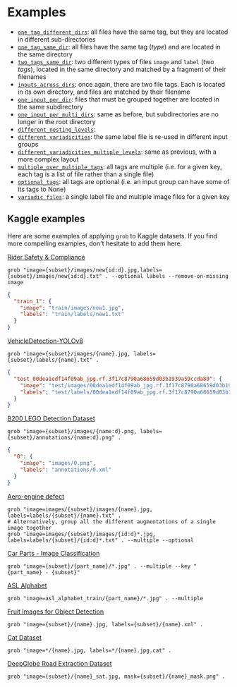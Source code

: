 # Examples

- [`one_tag_different_dirs`](./one_tag_different_dirs/README.md): all files have the same tag, but they are located in different sub-directories
- [`one_tag_same_dir`](./one_tag_same_dir/README.md): all files have the same tag (_type_) and are located in the same directory
- [`two_tags_same_dir`](./two_tags_same_dir/README.md): two different types of files `image` and `label` (two _tags_), located in the same directory and matched by a fragment of their filenames
- [`inputs_across_dirs`](./inputs_across_dirs/README.md): once again, there are two file tags. Each is located in its own directory, and files are matched by their filename
- [`one_input_per_dir`](./one_input_per_dir/README.md): files that must be grouped together are located in the same subdirectory
- [`one_input_per_multi_dirs`](./one_input_per_multi_dirs/README.md): same as before, but subdirectories are no longer in the root directory
- [`different_nesting_levels`](./different_nesting_levels/README.md):
- [`different_variadicities`](./different_variadicities/README.md): the same label file is re-used in different input groups
- [`different_variadicities_multiple_levels`](./different_variadicities_multiple_levels/README.md): same as previous, with a more complex layout
- [`multiple_over_multiple_tags`](./multiple_over_multiple_tags/README.md): all tags are multiple (i.e. for a given key, each tag is a list of file rather than a single file)
- [`optional_tags`](./optional_tags/README.md): all tags are optional (i.e. an input group can have some of its tags to None)
- [`variadic_files`](./variadic_files/README.md): a single label file and multiple image files for a given key

## Kaggle examples

Here are some examples of applying `grob` to Kaggle datasets.
If you find more compelling examples, don't hesitate to add them here.

[Rider Safety & Compliance](https://www.kaggle.com/datasets/aneesarom/rider-with-helmet-without-helmet-number-plate/data)

```shell
grob "image={subset}/images/new{id:d}.jpg,labels={subset}/images/new{id:d}.txt" . --optional labels --remove-on-missing image
```

```json
{
  "train_1": {
    "image": "train/images/new1.jpg",
    "labels": "train/labels/new1.txt"
  }
}
```

[VehicleDetection-YOLOv8](https://www.kaggle.com/datasets/alkanerturan/vehicledetection)

```shell
grob "image={subset}/images/{name}.jpg, labels={subset}/labels/{name}.txt" .
```

```json
{
  "test_00dea1edf14f09ab_jpg.rf.3f17c8790a68659d03b1939a59ccda80": {
    "image": "test/images/00dea1edf14f09ab_jpg.rf.3f17c8790a68659d03b1939a59ccda80.jpg",
    "labels": "test/labels/00dea1edf14f09ab_jpg.rf.3f17c8790a68659d03b1939a59ccda80.txt"
  }
}
```

[B200 LEGO Detection Dataset](https://www.kaggle.com/datasets/ronanpickell/b100-lego-detection-dataset)

```shell
grob "image={subset}/images/{name:d}.png, labels={subset}/annotations/{name:d}.png" .
```

```json
{
  "0": {
    "image": "images/0.png",
    "labels": "annotations/0.xml"
  }
}
```

[Aero-engine defect](https://www.kaggle.com/datasets/wolfmedal/aero-engine-defect-new)

```shell
grob "image=images/{subset}/images/{name}.jpg, labels=labels/{subset}/{name}.txt" .
# Alternatively, group all the different augmentations of a single image together
grob "image=images/{subset}/images/{id:d}*.jpg, labels=labels/{subset}/{id:d}*.txt" . --multiple --optional
```

[Car Parts - Image Classification](https://www.kaggle.com/datasets/gpiosenka/car-parts-40-classes)

```shell
grob "image={subset}/{part_name}/*.jpg" . --multiple --key "{part_name} - {subset}"
```

[ASL Alphabet](https://www.kaggle.com/datasets/grassknoted/asl-alphabet)

```shell
grob "image=asl_alphabet_train/{part_name}/*.jpg" . --multiple
```

[Fruit Images for Object Detection](https://www.kaggle.com/datasets/mbkinaci/fruit-images-for-object-detection)

```shell
grob "image={subset}/{name}.jpg, labels={subset}/{name}.xml" .
```

[Cat Dataset](https://www.kaggle.com/datasets/crawford/cat-dataset)

```shell
grob "image=*/{name}.jpg, labels=*/{name}.jpg.cat" .
```

[DeepGlobe Road Extraction Dataset](https://www.kaggle.com/datasets/balraj98/deepglobe-road-extraction-dataset)

```shell
grob "image={subset}/{name}_sat.jpg, mask={subset}/{name}_mask.png" .
```
